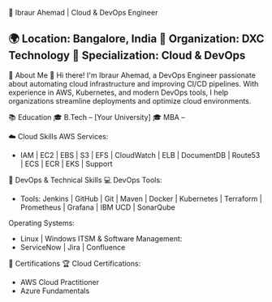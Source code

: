 🚀 Ibraur Ahemad | Cloud & DevOps Engineer

🌍 Location: Bangalore, India
🏢 Organization: DXC Technology
📌 Specialization: Cloud & DevOps
--------------------------------------

📜 About Me
👋 Hi there! I'm Ibraur Ahemad, a DevOps Engineer passionate about automating cloud infrastructure and improving CI/CD pipelines. With experience in AWS, Kubernetes, and modern DevOps tools, I help organizations streamline deployments and optimize cloud environments.

📚 Education
🎓 B.Tech – [Your University]
🎓 MBA – 

☁️ Cloud Skills
AWS Services:
 - IAM | EC2 | EBS | S3 | EFS | CloudWatch | ELB | DocumentDB | Route53 | ECS | ECR | EKS | Support

🔧 DevOps & Technical Skills
💻 DevOps Tools:
 - Tools: Jenkins | GitHub | Git | Maven | Docker | Kubernetes | Terraform | Prometheus | Grafana | IBM UCD | SonarQube

Operating Systems:
 - Linux | Windows 
ITSM & Software Management:
 - ServiceNow | Jira | Confluence


📜 Certifications
🏆 Cloud Certifications:
 - AWS Cloud Practitioner
 - Azure Fundamentals
